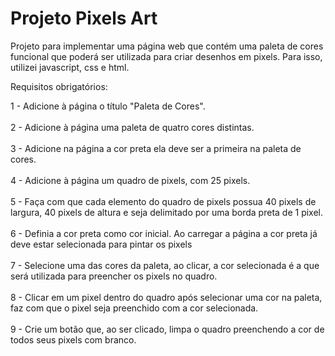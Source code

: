 <h1>Projeto Pixels Art</h1>

Projeto para implementar uma página web que contém uma paleta de cores funcional que poderá ser utilizada para criar desenhos em pixels. Para isso, utilizei javascript, css e html.

Requisitos obrigatórios:

1 - Adicione à página o título "Paleta de Cores". <br><br>
2 - Adicione à página uma paleta de quatro cores distintas.<br><br>
3 - Adicione na página a cor preta ela deve ser a primeira na paleta de cores.<br><br>
4 - Adicione à página um quadro de pixels, com 25 pixels.<br><br>
5 - Faça com que cada elemento do quadro de pixels possua 40 pixels de largura, 40 pixels de altura e seja delimitado por uma borda preta de 1 pixel.<br><br>
6 - Definia a cor preta como cor inicial. Ao carregar a página a cor preta já deve estar selecionada para pintar os pixels<br><br>
7 - Selecione uma das cores da paleta, ao clicar, a cor selecionada é a que será utilizada para preencher os pixels no quadro.<br><br>
8 - Clicar em um pixel dentro do quadro após selecionar uma cor na paleta, faz com que o pixel seja preenchido com a cor selecionada.<br><br>
9 - Crie um botão que, ao ser clicado, limpa o quadro preenchendo a cor de todos seus pixels com branco.<br><br>
